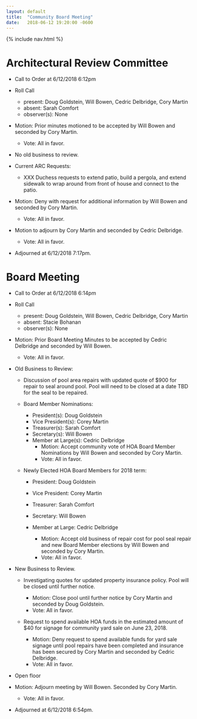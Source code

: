 ```yaml
---
layout: default
title:  "Community Board Meeting"
date:   2018-06-12 19:20:00 -0600
---
```


{% include nav.html %}

# Architectural Review Committee

- Call to Order at 6/12/2018 6:12pm
- Roll Call
    - present: Doug Goldstein, Will Bowen, Cedric Delbridge, Cory Martin
    - absent:  Sarah Comfort
    - observer(s): None
- Motion: Prior minutes motioned to be accepted by Will Bowen and seconded by Cory Martin.
  - Vote: All in favor.

- No old business to review.

- Current ARC Requests:
  - XXX Duchess requests to extend patio, build a pergola, and extend sidewalk to wrap around from front of house and connect to the
    patio.
- Motion: Deny with request for additional information by Will Bowen and seconded by Cory Martin.
  - Vote: All in favor.

- Motion to adjourn by Cory Martin and seconded by Cedric Delbridge.
  - Vote: All in favor.
- Adjourned at 6/12/2018 7:17pm.

# Board Meeting

- Call to Order at 6/12/2018 6:14pm
- Roll Call
    - present: Doug Goldstein, Will Bowen, Cedric Delbridge, Cory Martin
    - absent: Stacie Bohanan
    - observer(s): None
- Motion: Prior Board Meeting Minutes to be accepted by Cedric Delbridge and seconded by Will Bowen.
  - Vote: All in favor.

- Old Business to Review:
  - Discussion of pool area repairs with updated quote of $900 for repair to seal around pool. Pool will need to be closed at a date
    TBD for the seal to be repaired.

  - Board Member Nominations:
    - President(s): Doug Goldstein
    - Vice President(s): Corey Martin
    - Treasurer(s): Sarah Comfort
    - Secretary(s): Will Bowen
    - Member at Large(s): Cedric Delbridge
      - Motion: Accept community vote of HOA Board Member Nominations by Will Bowen and seconded by Cory Martin.
      - Vote: All in favor.

  - Newly Elected HOA Board Members for 2018 term:
    - President: Doug Goldstein
    - Vice President: Corey Martin
    - Treasurer: Sarah Comfort
    - Secretary: Will Bowen
    - Member at Large: Cedric Delbridge

      - Motion: Accept old business of repair cost for pool seal repair and new Board Member elections by Will Bowen and seconded by
                Cory Martin.
      - Vote: All in favor.

- New Business to Review.
  - Investigating quotes for updated property insurance policy. Pool will be closed until further notice.
    - Motion: Close pool until further notice by Cory Martin and seconded by Doug Goldstein.
    - Vote: All in favor.

  - Request to spend available HOA funds in the estimated amount of $40 for signage for community yard sale on June 23, 2018.
    - Motion: Deny request to spend available funds for yard sale signage until pool repairs have been completed and insurance has been
              secured by Cory Martin and seconded by Cedric Delbridge.
    - Vote: All in favor.

- Open floor
- Motion: Adjourn meeting by Will Bowen. Seconded by Cory Martin.
  - Vote: All in favor.
- Adjourned at 6/12/2018 6:54pm.
